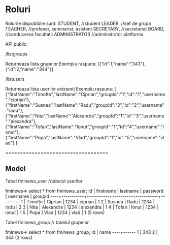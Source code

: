 Roluri
=======

Rolurile dispobibile sunt:
	STUDENT, 					//student
	LEADER, 					//sef de grupa
	TEACHER, 					//profesor, seminarist, asistent
	SECRETARY, 					//secretariat
	BOARD, 						//conducerea facultatii
	ADMINISTRATOR 				//administrator platforma


API public:

 /listgroups

Returneaza lista grupelor
Exemplu raspuns: [{"id":1,"name":"343"},{"id":2,"name":"344"}]


/listusers

Returneaza lista userilor existenti
Exemplu raspuns:
[
	{"firstName":"Timofte","lastName":"Ciprian","groupId":"1","id":"1","username":"ciprian"},
	{"firstName":"Susnea","lastName":"Radu","groupId":"2","id":"2","username":"radu"},
	{"firstName":"Nita","lastName":"Alexandra","groupId":"1","id":"3","username":"alexandra"},
	{"firstName":"Tofan","lastName":"Ionut","groupId":"1","id":"4","username":"ionut"},
	{"firstName":"Popa","lastName":"Vlad","groupId":"1","id":"5","username":"vlad"}
]





===================================

Model
-----

Tabel fminews_user //tabelul userilor

fminews=> select * from fminews_user;
 id | firstname | lastname  | password | username  | groupid
----+-----------+-----------+----------+-----------+---------
  1 | Timofte   | Ciprian   | 1234     | ciprian   |       1
  2 | Susnea    | Radu      | 1234     | radu      |       2
  3 | Nita      | Alexandra | 1234     | alexandra |       1
  4 | Tofan     | Ionut     | 1234     | ionut     |       1
  5 | Popa      | Vlad      | 1234     | vlad      |       1
(5 rows)


Tabel fminews_group  // tabelul grupelor

fminews=> select * from fminews_group;
 id | name
----+------
  1 | 343
  2 | 344
(2 rows)